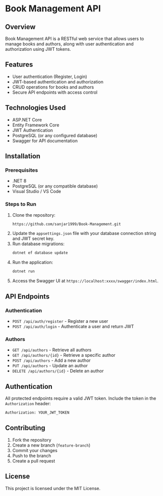 # Book Management API

## Overview
Book Management API is a RESTful web service that allows users to manage books and authors, along with user authentication and authorization using JWT tokens.

## Features
- User authentication (Register, Login)
- JWT-based authentication and authorization
- CRUD operations for books and authors
- Secure API endpoints with access control

## Technologies Used
- ASP.NET Core
- Entity Framework Core
- JWT Authentication
- PostgreSQL (or any configured database)
- Swagger for API documentation

## Installation
### Prerequisites
- .NET 8
- PostgreSQL (or any compatible database)
- Visual Studio / VS Code

### Steps to Run
1. Clone the repository:
   ```sh
   https://github.com/sanjar1999/Book-Management.git
   ```
2. Update the `appsettings.json` file with your database connection string and JWT secret key.
3. Run database migrations:
   ```sh
   dotnet ef database update
   ```
4. Run the application:
   ```sh
   dotnet run
   ```
5. Access the Swagger UI at `https://localhost:xxxx/swagger/index.html`.

## API Endpoints
### Authentication
- `POST /api/auth/register` - Register a new user
- `POST /api/auth/login` - Authenticate a user and return JWT

### Authors
- `GET /api/authors` - Retrieve all authors
- `GET /api/authors/{id}` - Retrieve a specific author
- `POST /api/authors` - Add a new author
- `PUT /api/authors` - Update an author
- `DELETE /api/authors/{id}` - Delete an author

## Authentication
All protected endpoints require a valid JWT token. Include the token in the `Authorization` header:
```sh
Authorization: YOUR_JWT_TOKEN
```

## Contributing
1. Fork the repository
2. Create a new branch (`feature-branch`)
3. Commit your changes
4. Push to the branch
5. Create a pull request

## License
This project is licensed under the MIT License.

